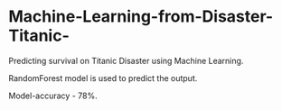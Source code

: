 # Machine-Learning-from-Disaster-Titanic-
Predicting survival on Titanic Disaster using Machine Learning.

RandomForest model is used to predict the output.

Model-accuracy - 78%.

